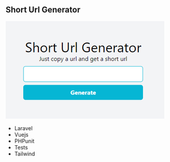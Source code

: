 ## Short Url Generator

![short](docs/screenshot.png)

* Laravel
* Vuejs
* PHPunit
* Tests
* Tailwind
